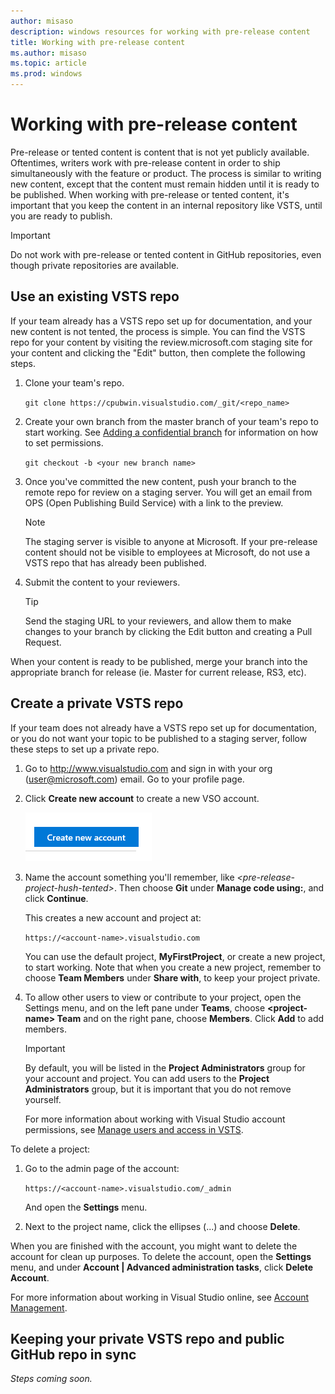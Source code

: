 ```yaml
---
author: misaso
description: windows resources for working with pre-release content
title: Working with pre-release content
ms.author: misaso
ms.topic: article
ms.prod: windows
---
```


# Working with pre-release content

Pre-release or tented content is content that is not yet publicly available. Oftentimes, writers work with pre-release content in order to ship simultaneously with the feature or product. The process is similar to writing new content, except that the content must remain hidden until it is ready to be published. When working with pre-release or tented content, it's important that you keep the content in an internal repository like VSTS, until you are ready to publish.

> [!IMPORTANT]
> Do not work with pre-release or tented content in GitHub repositories, even though private repositories are available.

## Use an existing VSTS repo

If your team already has a VSTS repo set up for documentation, and your new content is not tented, the process is simple. You can find the VSTS repo for your content by visiting the review.microsoft.com staging site for your content and clicking the "Edit" button, then complete the following steps. 

1. Clone your team's repo.

    `git clone https://cpubwin.visualstudio.com/_git/<repo_name>`

2. Create your own branch from the master branch of your team's repo to start working. See [Adding a confidential branch](https://review.docs.microsoft.com/en-us/windows-authoring-guide/migration-onboarding/github-to-vso#adding-a-confidential-branch) for information on how to set permissions.

    `git checkout -b <your new branch name>`

3. Once you've committed the new content, push your branch to the remote repo for review on a staging server. You will get an email from OPS (Open Publishing Build Service) with a link to the preview.

    > [!Note]
    > The staging server is visible to anyone at Microsoft. If your pre-release content should not be visible to employees at Microsoft, do not use a VSTS repo that has already been published.

4. Submit the content to your reviewers.

    > [!TIP]
    > Send the staging URL to your reviewers, and allow them to make changes to your branch by clicking the Edit button and creating a Pull Request.

When your content is ready to be published, merge your branch into the appropriate branch for release (ie. Master for current release, RS3, etc).

## Create a private VSTS repo

If your team does not already have a VSTS repo set up for documentation, or you do not want your topic to be published to a staging server, follow these steps to set up a private repo.

1. Go to http://www.visualstudio.com and sign in with your org (user@microsoft.com) email. Go to your profile page.

2. Click **Create new account** to create a new VSO account.

    ![Create new account](images\create_new_account.png)

3. Name the account something you'll remember, like *\<pre-release-project-hush-tented\>*. Then choose **Git** under **Manage code using:**, and click **Continue**.

    This creates a new account and project at:

     `https://<account-name>.visualstudio.com`

     You can use the default project, **MyFirstProject**, or create a new project, to start working. Note that when you create a new project, remember to choose **Team Members** under **Share with**, to keep your project private.

4. To allow other users to view or contribute to your project, open the Settings menu, and on the left pane under **Teams**, choose **\<project-name\> Team** and on the right pane, choose **Members**. Click **Add** to add members.

    > [!IMPORTANT]
    > By default, you will be listed in the **Project Administrators** group for your account and project. You can add users to the **Project Administrators** group, but it is important that you do not remove yourself.

    For more information about working with Visual Studio account permissions, see [Manage users and access in VSTS](https://docs.microsoft.com/en-us/vsts/accounts/add-account-users-assign-access-levels).

To delete a project:

1. Go to the admin page of the account:

    `https://<account-name>.visualstudio.com/_admin`

    And open the **Settings** menu.

2. Next to the project name, click the ellipses (...) and choose **Delete**.

When you are finished with the account, you might want to delete the account for clean up purposes. To delete the account, open the **Settings** menu, and under **Account | Advanced administration tasks**, click **Delete Account**.

For more information about working in Visual Studio online, see [Account Management](https://docs.microsoft.com/en-us/vsts/accounts/index).

## Keeping your private VSTS repo and public GitHub repo in sync

*Steps coming soon.*